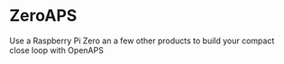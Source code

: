 # ZeroAPS
Use a Raspberry Pi Zero an a few other products to build your compact close loop with OpenAPS
